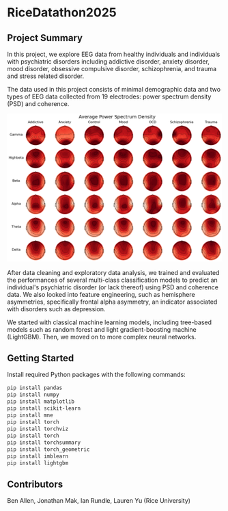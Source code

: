 # RiceDatathon2025

## Project Summary
In this project, we explore EEG data from healthy individuals and individuals with psychiatric disorders including addictive disorder, anxiety disorder, mood disorder, obsessive compulsive disorder, schizophrenia, and trauma and stress related disorder. 

The data used in this project consists of minimal demographic data and two types of EEG data collected from 19 electrodes: power spectrum density (PSD) and coherence. 

![Power Spectrum Density Averages across Bands](https://github.com/benwillallen/RiceDatathon2025/blob/main/EDA/Visualizations/PSD.png)

After data cleaning and exploratory data analysis, we trained and evaluated the performances of several multi-class classification models to predict an individual's psychiatric disorder (or lack thereof) using PSD and coherence data. We also looked into feature engineering, such as hemisphere asymmetries, specifically frontal alpha asymmetry, an indicator associated with disorders such as depression. 

We started with classical machine learning models, including tree-based models such as random forest and light gradient-boosting machine (LightGBM). Then, we moved on to more complex neural networks.

## Getting Started
Install required Python packages with the following commands:
```
pip install pandas
pip install numpy
pip install matplotlib
pip install scikit-learn
pip install mne
pip install torch
pip install torchviz
pip install torch
pip install torchsummary
pip install torch_geometric
pip install imblearn
pip install lightgbm
```

## Contributors
Ben Allen, Jonathan Mak, Ian Rundle, Lauren Yu (Rice University)
